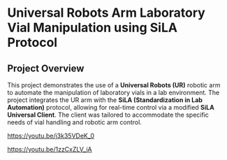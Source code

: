 # Universal Robots Arm Laboratory Vial Manipulation using SiLA Protocol

## Project Overview

This project demonstrates the use of a **Universal Robots (UR)** robotic arm to automate the manipulation of laboratory vials in a lab environment. The project integrates the UR arm with the **SiLA (Standardization in Lab Automation)** protocol, allowing for real-time control via a modified **SiLA Universal Client**. The client was tailored to accommodate the specific needs of vial handling and robotic arm control.


https://youtu.be/j3k35VDeK_0

https://youtu.be/1zzCxZLV_iA
